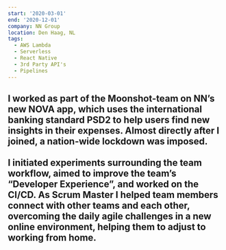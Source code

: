 ```yaml
---
start: '2020-03-01'
end: '2020-12-01'
company: NN Group
location: Den Haag, NL
tags:
  - AWS Lambda
  - Serverless
  - React Native
  - 3rd Party API's
  - Pipelines
---
```

I worked as part of the Moonshot-team on NN’s new NOVA app, which uses the international banking standard PSD2 to help users find new insights in their expenses. Almost directly after I joined, a nation-wide lockdown was imposed.<br><br>I initiated experiments surrounding the team workflow, aimed to improve the team’s “Developer Experience”, and worked on the CI/CD. As Scrum Master I helped team members connect with other teams and each other, overcoming the daily agile challenges in a new online environment, helping them to adjust to working from home.
---